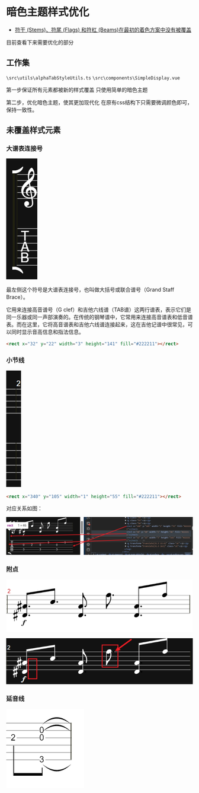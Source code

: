 # 暗色主题样式优化

- [符干 (Stems)、符尾 (Flags) 和符杠 (Beams)在最初的着色方案中没有被覆盖](../issue/imcomplete-apply.md)

目前查看下来需要优化的部分

## 工作集

`\src\utils\alphaTabStyleUtils.ts`
`\src\components\SimpleDisplay.vue`

第一步保证所有元素都被新的样式覆盖
只使用简单的暗色主题


第二步，优化暗色主题，使其更加现代化
在原有css结构下只需要微调颜色即可，保持一致性。

## 未覆盖样式元素

### 大谱表连接号

![大谱表连接号](image.png)

最左侧这个符号是大谱表连接号，也叫做大括号或联合谱号（Grand Staff Brace）。

它用来连接高音谱号（G clef）和吉他六线谱（TAB谱）这两行谱表，表示它们是同一乐器或同一声部演奏的。在传统的钢琴谱中，它常用来连接高音谱表和低音谱表。而在这里，它将高音谱表和吉他六线谱连接起来，这在吉他记谱中很常见，可以同时显示音高信息和指法信息。

```html
<rect x="32" y="22" width="3" height="141" fill="#222211"></rect>
```

### 小节线

![小节线](image-3.png)

```html
<rect x="340" y="105" width="1" height="55" fill="#222211"></rect>
```

对应关系如图：

![对应关系](image-4.png)

### 附点

![正常附点](image-1.png)

![没有被赋予样式的附点](image-2.png)

### 延音线

![延音线](image-5.png)